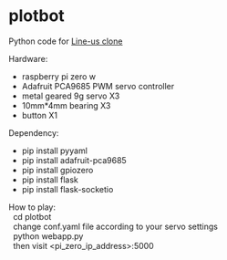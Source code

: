 # plotbot
Python code for [Line-us clone](http://www.buildlog.net/blog/2017/02/a-line-us-clone/)

Hardware:
* raspberry pi zero w
* Adafruit PCA9685 PWM servo controller
* metal geared 9g servo X3
* 10mm*4mm bearing X3
* button X1

Dependency: 
* pip install pyyaml
* pip install adafruit-pca9685
* pip install gpiozero
* pip install flask
* pip install flask-socketio

How to play:<br>
&nbsp;&nbsp;cd plotbot<br>
&nbsp;&nbsp;change conf.yaml file according to your servo settings<br>
&nbsp;&nbsp;python webapp.py<br>
&nbsp;&nbsp;then visit <pi_zero_ip_address>:5000<br>
